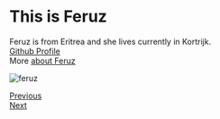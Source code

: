 # This is Feruz
 
Feruz is from Eritrea and she lives currently in Kortrijk.  
[Github Profile](https://github.com/Feruzteame)  
More [about Feruz](https://github.com/HackYourFutureBelgium/class-9-10/blob/master/student-bios/Feruzteame.md)

![feruz](https://ca.slack-edge.com/T91PPTG9H-URRS55AJX-857954f26fda-512)

[Previous](Boam.md)  
[Next](Harun.md)

